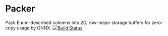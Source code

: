 Packer
======

Pack Enum-described columns into 2D, row-major storage buffers for zero-copy
usage by ONNX.  [![Build
Status](https://app.travis-ci.com/RhysU/packer.svg?branch=main)](https://app.travis-ci.com/RhysU/packer.svg?branch=main)
